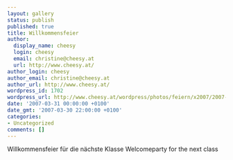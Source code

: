 ```yaml
---
layout: gallery
status: publish
published: true
title: Willkommensfeier
author:
  display_name: cheesy
  login: cheesy
  email: christine@cheesy.at
  url: http://www.cheesy.at/
author_login: cheesy
author_email: christine@cheesy.at
author_url: http://www.cheesy.at/
wordpress_id: 1702
wordpress_url: http://www.cheesy.at/wordpress/photos/feiern/x2007/2007-03-31/
date: '2007-03-31 00:00:00 +0100'
date_gmt: '2007-03-30 22:00:00 +0100'
categories:
- Uncategorized
comments: []
---
```

<!--:de-->Willkommensfeier für die nächste Klasse
<!--:--><!--:en-->Welcomeparty for the next class
<!--:-->
